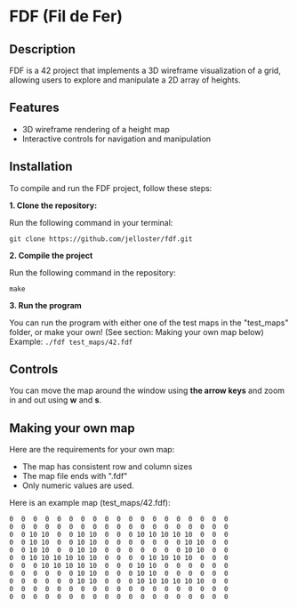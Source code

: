 # FDF (Fil de Fer)

## Description

FDF is a 42 project that implements a 3D wireframe visualization of a grid, allowing users to explore and manipulate a 2D array of heights.

## Features

- 3D wireframe rendering of a height map
- Interactive controls for navigation and manipulation

## Installation

To compile and run the FDF project, follow these steps:

**1. Clone the repository:**

Run the following command in your terminal:

``` git clone https://github.com/jelloster/fdf.git ```

**2. Compile the project**

Run the following command in the repository:

``` make ```

**3. Run the program**

You can run the program with either one of the test maps in the "test_maps" folder, or make your own! (See section: Making your own map below)
Example:
``` ./fdf test_maps/42.fdf ```
## Controls

You can move the map around the window using **the arrow keys** and zoom in and out using **w** and **s**.

## Making your own map

Here are the requirements for your own map:
- The map has consistent row and column sizes
- The map file ends with ".fdf"
- Only numeric values are used.

Here is an example map (test_maps/42.fdf):

```
0  0  0  0  0  0  0  0  0  0  0  0  0  0  0  0  0  0  0 
0  0  0  0  0  0  0  0  0  0  0  0  0  0  0  0  0  0  0
0  0 10 10  0  0 10 10  0  0  0 10 10 10 10 10  0  0  0
0  0 10 10  0  0 10 10  0  0  0  0  0  0  0 10 10  0  0
0  0 10 10  0  0 10 10  0  0  0  0  0  0  0 10 10  0  0
0  0 10 10 10 10 10 10  0  0  0  0 10 10 10 10  0  0  0
0  0  0 10 10 10 10 10  0  0  0 10 10  0  0  0  0  0  0
0  0  0  0  0  0 10 10  0  0  0 10 10  0  0  0  0  0  0
0  0  0  0  0  0 10 10  0  0  0 10 10 10 10 10 10  0  0
0  0  0  0  0  0  0  0  0  0  0  0  0  0  0  0  0  0  0
0  0  0  0  0  0  0  0  0  0  0  0  0  0  0  0  0  0  0
```


